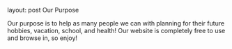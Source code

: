
layout: post
Our Purpose


Our purpose is to help as many people we can with planning for their future hobbies, vacation, school, and health!
Our website is completely free to use and browse in, so enjoy!
